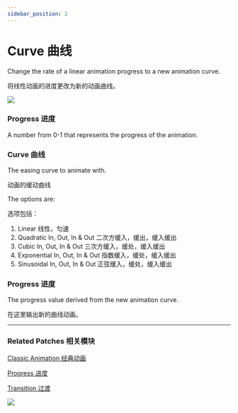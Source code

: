 ```yaml
---
sidebar_position: 2
---
```


# Curve 曲线

Change the rate of a linear animation progress to a new animation curve.

将线性动画的进度更改为新的动画曲线。

![](https://s3.us-west-2.amazonaws.com/secure.notion-static.com/97d5f63e-acef-4a06-b21d-89e9589a141f/Untitled.png?X-Amz-Algorithm=AWS4-HMAC-SHA256&X-Amz-Content-Sha256=UNSIGNED-PAYLOAD&X-Amz-Credential=AKIAT73L2G45EIPT3X45%2F20220602%2Fus-west-2%2Fs3%2Faws4_request&X-Amz-Date=20220602T152734Z&X-Amz-Expires=86400&X-Amz-Signature=6a91b6ebe3c8981fec39e5b519eb6a8e9a0e2c23897d7d797cdb651456ca965e&X-Amz-SignedHeaders=host&response-content-disposition=filename%20%3D%22Untitled.png%22&x-id=GetObject)

### Progress 进度

A number from 0-1 that represents the progress of the animation.

### Curve 曲线

The easing curve to animate with.

动画的缓动曲线

The options are:

选项包括：

1. Linear 线性，匀速
2. Quadratic In, Out, In & Out 二次方缓入，缓出，缓入缓出
3. Cubic In, Out, In & Out 三次方缓入，缓处，缓入缓出
4. Exponential In, Out, In & Out 指数缓入，缓处，缓入缓出
5. Sinusoidal In, Out, In & Out 正弦缓入，缓处，缓入缓出

### Progress 进度

The progress value derived from the new animation curve.

在这里输出新的曲线动画。

---

### Related Patches 相关模块

[Classic Animation 经典动画](./Classic%20Animation)

[Progress 进度](../Utility/Progress)

[Transition 过渡](../Utility/Transition)

![](https://s3.us-west-2.amazonaws.com/secure.notion-static.com/882725f1-768d-4e61-afc1-f7c06e2f2d13/Untitled.png?X-Amz-Algorithm=AWS4-HMAC-SHA256&X-Amz-Content-Sha256=UNSIGNED-PAYLOAD&X-Amz-Credential=AKIAT73L2G45EIPT3X45%2F20220602%2Fus-west-2%2Fs3%2Faws4_request&X-Amz-Date=20220602T152754Z&X-Amz-Expires=86400&X-Amz-Signature=4afc9b2ae656cc62739a3a82d89045bdc9ac373f3b14e12f41dc78e6ef5f28b5&X-Amz-SignedHeaders=host&response-content-disposition=filename%20%3D%22Untitled.png%22&x-id=GetObject)

